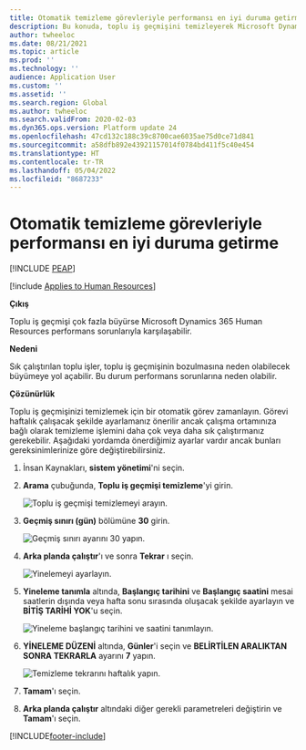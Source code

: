 ```yaml
---
title: Otomatik temizleme görevleriyle performansı en iyi duruma getirme
description: Bu konuda, toplu iş geçmişini temizleyerek Microsoft Dynamics 365 Human Resources uygulamasında performansın nasıl iyileştirileceği açıklanmaktadır.
author: twheeloc
ms.date: 08/21/2021
ms.topic: article
ms.prod: ''
ms.technology: ''
audience: Application User
ms.custom: ''
ms.assetid: ''
ms.search.region: Global
ms.author: twheeloc
ms.search.validFrom: 2020-02-03
ms.dyn365.ops.version: Platform update 24
ms.openlocfilehash: 47cd132c188c39c8700cae6035ae75d0ce71d841
ms.sourcegitcommit: a58dfb892e43921157014f0784bd411f5c40e454
ms.translationtype: HT
ms.contentlocale: tr-TR
ms.lasthandoff: 05/04/2022
ms.locfileid: "8687233"
---
```

# <a name="optimize-performance-with-auto-cleanup-tasks"></a>Otomatik temizleme görevleriyle performansı en iyi duruma getirme


[!INCLUDE [PEAP](../includes/peap-2.md)]

[!include [Applies to Human Resources](../includes/applies-to-hr.md)]

**Çıkış**

Toplu iş geçmişi çok fazla büyürse Microsoft Dynamics 365 Human Resources performans sorunlarıyla karşılaşabilir.

**Nedeni**

Sık çalıştırılan toplu işler, toplu iş geçmişinin bozulmasına neden olabilecek büyümeye yol açabilir. Bu durum performans sorunlarına neden olabilir. 

**Çözünürlük**

Toplu iş geçmişinizi temizlemek için bir otomatik görev zamanlayın. Görevi haftalık çalışacak şekilde ayarlamanız önerilir ancak çalışma ortamınıza bağlı olarak temizleme işlemini daha çok veya daha sık çalıştırmanız gerekebilir. Aşağıdaki yordamda önerdiğimiz ayarlar vardır ancak bunları gereksinimlerinize göre değiştirebilirsiniz.

1. İnsan Kaynakları, **sistem yönetimi**'ni seçin.

2. **Arama** çubuğunda, **Toplu iş geçmişi temizleme**'yi girin.

   ![Toplu iş geçmişi temizlemeyi arayın.](media/talent-batch-history-cleanup-search-bar.png)

3. **Geçmiş sınırı (gün)** bölümüne **30** girin.

   ![Geçmiş sınırı ayarını 30 yapın.](media/talent-batch-history-cleanup-history-limit.png)

4. **Arka planda çalıştır**'ı ve sonra **Tekrar** ı seçin.

   ![Yinelemeyi ayarlayın.](media/talent-batch-history-cleanup-recurrence.png)

5. **Yineleme tanımla** altında, **Başlangıç tarihini** ve **Başlangıç saatini** mesai saatlerin dışında veya hafta sonu sırasında oluşacak şekilde ayarlayın ve **BİTİŞ TARİHİ YOK**'u seçin. 

   ![Yineleme başlangıç tarihini ve saatini tanımlayın.](media/talent-batch-history-cleanup-define-recurrence.png)

6. **YİNELEME DÜZENİ** altında, **Günler**'i seçin ve **BELİRTİLEN ARALIKTAN SONRA TEKRARLA** ayarını **7** yapın.

   ![Temizleme tekrarını haftalık yapın.](media/talent-batch-history-cleanup-recurrence-pattern.png)

7. **Tamam**'ı seçin.

8. **Arka planda çalıştır** altındaki diğer gerekli parametreleri değiştirin ve **Tamam**'ı seçin.



[!INCLUDE[footer-include](../includes/footer-banner.md)]
